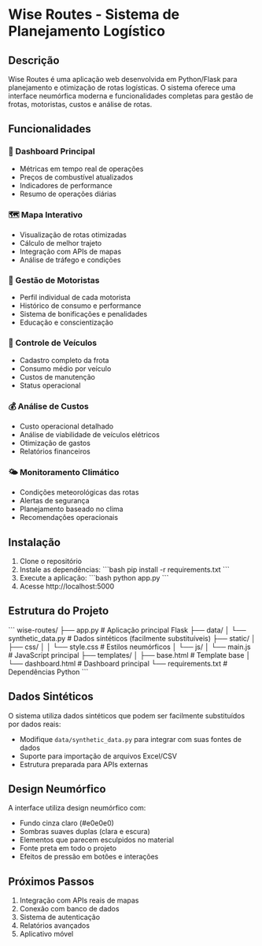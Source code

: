 # Wise Routes - Sistema de Planejamento Logístico

## Descrição
Wise Routes é uma aplicação web desenvolvida em Python/Flask para planejamento e otimização de rotas logísticas. O sistema oferece uma interface neumórfica moderna e funcionalidades completas para gestão de frotas, motoristas, custos e análise de rotas.

## Funcionalidades

### 🎯 Dashboard Principal
- Métricas em tempo real de operações
- Preços de combustível atualizados
- Indicadores de performance
- Resumo de operações diárias

### 🗺️ Mapa Interativo
- Visualização de rotas otimizadas
- Cálculo de melhor trajeto
- Integração com APIs de mapas
- Análise de tráfego e condições

### 👥 Gestão de Motoristas
- Perfil individual de cada motorista
- Histórico de consumo e performance
- Sistema de bonificações e penalidades
- Educação e conscientização

### 🚛 Controle de Veículos
- Cadastro completo da frota
- Consumo médio por veículo
- Custos de manutenção
- Status operacional

### 💰 Análise de Custos
- Custo operacional detalhado
- Análise de viabilidade de veículos elétricos
- Otimização de gastos
- Relatórios financeiros

### 🌤️ Monitoramento Climático
- Condições meteorológicas das rotas
- Alertas de segurança
- Planejamento baseado no clima
- Recomendações operacionais

## Instalação

1. Clone o repositório
2. Instale as dependências:
   \`\`\`bash
   pip install -r requirements.txt
   \`\`\`
3. Execute a aplicação:
   \`\`\`bash
   python app.py
   \`\`\`
4. Acesse http://localhost:5000

## Estrutura do Projeto

\`\`\`
wise-routes/
├── app.py                 # Aplicação principal Flask
├── data/
│   └── synthetic_data.py  # Dados sintéticos (facilmente substituíveis)
├── static/
│   ├── css/
│   │   └── style.css     # Estilos neumórficos
│   └── js/
│       └── main.js       # JavaScript principal
├── templates/
│   ├── base.html         # Template base
│   └── dashboard.html    # Dashboard principal
└── requirements.txt      # Dependências Python
\`\`\`

## Dados Sintéticos

O sistema utiliza dados sintéticos que podem ser facilmente substituídos por dados reais:
- Modifique `data/synthetic_data.py` para integrar com suas fontes de dados
- Suporte para importação de arquivos Excel/CSV
- Estrutura preparada para APIs externas

## Design Neumórfico

A interface utiliza design neumórfico com:
- Fundo cinza claro (#e0e0e0)
- Sombras suaves duplas (clara e escura)
- Elementos que parecem esculpidos no material
- Fonte preta em todo o projeto
- Efeitos de pressão em botões e interações

## Próximos Passos

1. Integração com APIs reais de mapas
2. Conexão com banco de dados
3. Sistema de autenticação
4. Relatórios avançados
5. Aplicativo móvel
